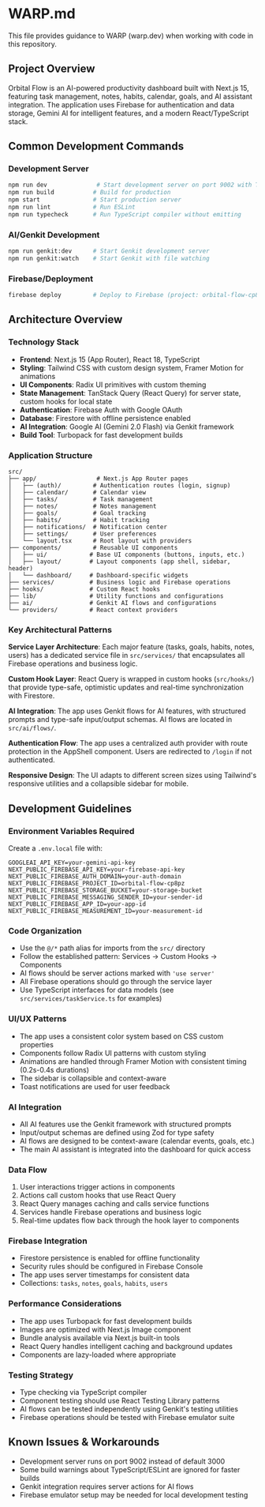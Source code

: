 # WARP.md

This file provides guidance to WARP (warp.dev) when working with code in this repository.

## Project Overview

Orbital Flow is an AI-powered productivity dashboard built with Next.js 15, featuring task management, notes, habits, calendar, goals, and AI assistant integration. The application uses Firebase for authentication and data storage, Gemini AI for intelligent features, and a modern React/TypeScript stack.

## Common Development Commands

### Development Server
```bash
npm run dev              # Start development server on port 9002 with Turbopack
npm run build           # Build for production
npm start               # Start production server
npm run lint            # Run ESLint
npm run typecheck       # Run TypeScript compiler without emitting
```

### AI/Genkit Development
```bash
npm run genkit:dev      # Start Genkit development server
npm run genkit:watch    # Start Genkit with file watching
```

### Firebase/Deployment
```bash
firebase deploy         # Deploy to Firebase (project: orbital-flow-cp8pz)
```

## Architecture Overview

### Technology Stack
- **Frontend**: Next.js 15 (App Router), React 18, TypeScript
- **Styling**: Tailwind CSS with custom design system, Framer Motion for animations
- **UI Components**: Radix UI primitives with custom theming
- **State Management**: TanStack Query (React Query) for server state, custom hooks for local state
- **Authentication**: Firebase Auth with Google OAuth
- **Database**: Firestore with offline persistence enabled
- **AI Integration**: Google AI (Gemini 2.0 Flash) via Genkit framework
- **Build Tool**: Turbopack for fast development builds

### Application Structure

```
src/
├── app/                 # Next.js App Router pages
│   ├── (auth)/         # Authentication routes (login, signup)
│   ├── calendar/       # Calendar view
│   ├── tasks/          # Task management
│   ├── notes/          # Notes management
│   ├── goals/          # Goal tracking
│   ├── habits/         # Habit tracking
│   ├── notifications/  # Notification center
│   ├── settings/       # User preferences
│   └── layout.tsx      # Root layout with providers
├── components/         # Reusable UI components
│   ├── ui/            # Base UI components (buttons, inputs, etc.)
│   ├── layout/        # Layout components (app shell, sidebar, header)
│   └── dashboard/     # Dashboard-specific widgets
├── services/          # Business logic and Firebase operations
├── hooks/             # Custom React hooks
├── lib/               # Utility functions and configurations
├── ai/                # Genkit AI flows and configurations
└── providers/         # React context providers
```

### Key Architectural Patterns

**Service Layer Architecture**: Each major feature (tasks, goals, habits, notes, users) has a dedicated service file in `src/services/` that encapsulates all Firebase operations and business logic.

**Custom Hook Layer**: React Query is wrapped in custom hooks (`src/hooks/`) that provide type-safe, optimistic updates and real-time synchronization with Firestore.

**AI Integration**: The app uses Genkit flows for AI features, with structured prompts and type-safe input/output schemas. AI flows are located in `src/ai/flows/`.

**Authentication Flow**: The app uses a centralized auth provider with route protection in the AppShell component. Users are redirected to `/login` if not authenticated.

**Responsive Design**: The UI adapts to different screen sizes using Tailwind's responsive utilities and a collapsible sidebar for mobile.

## Development Guidelines

### Environment Variables Required
Create a `.env.local` file with:
```
GOOGLEAI_API_KEY=your-gemini-api-key
NEXT_PUBLIC_FIREBASE_API_KEY=your-firebase-api-key
NEXT_PUBLIC_FIREBASE_AUTH_DOMAIN=your-auth-domain
NEXT_PUBLIC_FIREBASE_PROJECT_ID=orbital-flow-cp8pz
NEXT_PUBLIC_FIREBASE_STORAGE_BUCKET=your-storage-bucket
NEXT_PUBLIC_FIREBASE_MESSAGING_SENDER_ID=your-sender-id
NEXT_PUBLIC_FIREBASE_APP_ID=your-app-id
NEXT_PUBLIC_FIREBASE_MEASUREMENT_ID=your-measurement-id
```

### Code Organization
- Use the `@/*` path alias for imports from the `src/` directory
- Follow the established pattern: Services → Custom Hooks → Components
- AI flows should be server actions marked with `'use server'`
- All Firebase operations should go through the service layer
- Use TypeScript interfaces for data models (see `src/services/taskService.ts` for examples)

### UI/UX Patterns
- The app uses a consistent color system based on CSS custom properties
- Components follow Radix UI patterns with custom styling
- Animations are handled through Framer Motion with consistent timing (0.2s-0.4s durations)
- The sidebar is collapsible and context-aware
- Toast notifications are used for user feedback

### AI Integration
- All AI features use the Genkit framework with structured prompts
- Input/output schemas are defined using Zod for type safety
- AI flows are designed to be context-aware (calendar events, goals, etc.)
- The main AI assistant is integrated into the dashboard for quick access

### Data Flow
1. User interactions trigger actions in components
2. Actions call custom hooks that use React Query
3. React Query manages caching and calls service functions
4. Services handle Firebase operations and business logic
5. Real-time updates flow back through the hook layer to components

### Firebase Integration
- Firestore persistence is enabled for offline functionality
- Security rules should be configured in Firebase Console
- The app uses server timestamps for consistent data
- Collections: `tasks`, `notes`, `goals`, `habits`, `users`

### Performance Considerations
- The app uses Turbopack for fast development builds
- Images are optimized with Next.js Image component
- Bundle analysis available via Next.js built-in tools
- React Query handles intelligent caching and background updates
- Components are lazy-loaded where appropriate

### Testing Strategy
- Type checking via TypeScript compiler
- Component testing should use React Testing Library patterns
- AI flows can be tested independently using Genkit's testing utilities
- Firebase operations should be tested with Firebase emulator suite

## Known Issues & Workarounds

- Development server runs on port 9002 instead of default 3000
- Some build warnings about TypeScript/ESLint are ignored for faster builds
- Genkit integration requires server actions for AI flows
- Firebase emulator setup may be needed for local development testing
